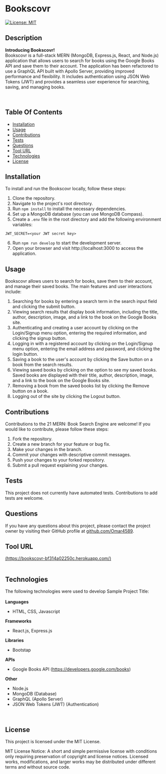 # Bookscovr 

[![License: MIT](https://img.shields.io/badge/License-MIT-blue)](https://opensource.org/licenses/MIT)

## Description

<strong>Introducing Bookscovr!</strong>
<br>
Bookscovr is a full-stack MERN (MongoDB, Express.js, React, and Node.js) application that allows users to search for books using the Google Books API and save them to their account. The application has been refactored to use a GraphQL API built with Apollo Server, providing improved performance and flexibility. It includes authentication using JSON Web Tokens (JWT) and provides a seamless user experience for searching, saving, and managing books.

<br>
    
## Table Of Contents

- [Installation](#installation)
- [Usage](#usage)
- [Contributions](#contributions)
- [Tests](#tests)
- [Questions](#questions)
- [Tool URL](#toolurl)
- [Technologies](#technologies)
- [License](#license)

## Installation <a id="installation"></a>

To install and run the Bookscovr locally, follow these steps:

1. Clone the repository.
2. Navigate to the project's root directory.
3. Run `npm install` to install the necessary dependencies.
4. Set up a MongoDB database (you can use MongoDB Compass).
5. Create a `.env` file in the root directory and add the following environment variables:

`JWT_SECRET=<your JWT secret key>`

6. Run `npm run develop` to start the development server.
7. Open your browser and visit http://localhost:3000 to access the application.

## Usage <a id="usage"></a>

Bookscovr allows users to search for books, save them to their account, and manage their saved books. The main features and user interactions include:

1. Searching for books by entering a search term in the search input field and clicking the submit button.
2. Viewing search results that display book information, including the title, author, description, image, and a link to the book on the Google Books site.
3. Authenticating and creating a user account by clicking on the Login/Signup menu option, entering the required information, and clicking the signup button.
4. Logging in with a registered account by clicking on the Login/Signup menu option, entering the email address and password, and clicking the login button.
5. Saving a book to the user's account by clicking the Save button on a book from the search results.
6. Viewing saved books by clicking on the option to see my saved books. Saved books are displayed with their title, author, description, image, and a link to the book on the Google Books site.
7. Removing a book from the saved books list by clicking the Remove button on a book.
8. Logging out of the site by clicking the Logout button.

## Contributions <a id="contributions"></a>

Contributions to the 21 MERN: Book Search Engine are welcome! If you would like to contribute, please follow these steps:

1. Fork the repository.
2. Create a new branch for your feature or bug fix.
3. Make your changes in the branch.
4. Commit your changes with descriptive commit messages.
5. Push your changes to your forked repository.
6. Submit a pull request explaining your changes.

## Tests <a id="tests"></a>

This project does not currently have automated tests. Contributions to add tests are welcome.

## Questions <a id="questions"></a>

If you have any questions about this project, please contact the project owner by visiting their GitHub profile at [github.com/Omar4589](https://:github.com/Omar4589).

## Tool URL <a id="toolurl"></a>
    
[(https://bookscovr-bf314a02250c.herokuapp.com/)](https://bookscovr-bf314a02250c.herokuapp.com)
<br>
<br>
    
## Technologies <a id="technologies"></a>
    
The following technologies were used to develop Sample Project Title:<br>
<br>
<strong>Languages</strong>
    
- HTML,  CSS,  Javascript
    
<strong>Frameworks</strong>
    
- React.js, Express.js
    
<strong>Libraries</strong>
    
- Bootstap
    
<strong>APIs</strong>

- Google Books API (https://developers.google.com/books)

<strong>Other</strong>

- Node.js
- MongoDB (Database)
- GraphQL (Apollo Server)
- JSON Web Tokens (JWT) (Authentication)
<br>
    
## License <a id="license"></a>

This project is licensed under the MIT License.

MIT License Notice: A short and simple permissive license with conditions only requiring preservation of copyright and license notices. Licensed works, modifications, and larger works may be distributed under different terms and without source code.
